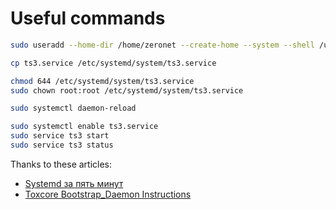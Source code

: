 # Useful commands

```bash
sudo useradd --home-dir /home/zeronet --create-home --system --shell /usr/sbin/nologin --user-group -G debian-tor zeronet

cp ts3.service /etc/systemd/system/ts3.service

chmod 644 /etc/systemd/system/ts3.service
sudo chown root:root /etc/systemd/system/ts3.service

sudo systemctl daemon-reload

sudo systemctl enable ts3.service
sudo service ts3 start
sudo service ts3 status
```

Thanks to these articles:
- [Systemd за пять минут](https://habrahabr.ru/company/centosadmin/blog/255845/)
- [Toxcore Bootstrap_Daemon Instructions](https://github.com/irungentoo/toxcore/tree/master/other/bootstrap_daemon)
